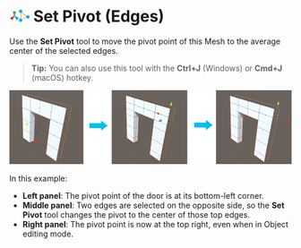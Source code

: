 # ![Set Pivot icon](images/icons/SetPivot.png) Set Pivot (Edges)

Use the __Set Pivot__ tool to move the pivot point of this Mesh to the average center of the selected edges.

> **Tip:** You can also use this tool with the **Ctrl+J** (Windows) or **Cmd+J** (macOS) hotkey.



![Centering the pivot on selected Edges](images/Edge_SetPivot.png)

In this example:
* **Left panel**: The pivot point of the door is at its bottom-left corner. 
* **Middle panel**: Two edges are selected on the opposite side, so the __Set Pivot__ tool changes the pivot to the center of those top edges. 
* **Right panel**: The pivot point is now at the top right, even when in Object editing mode.
